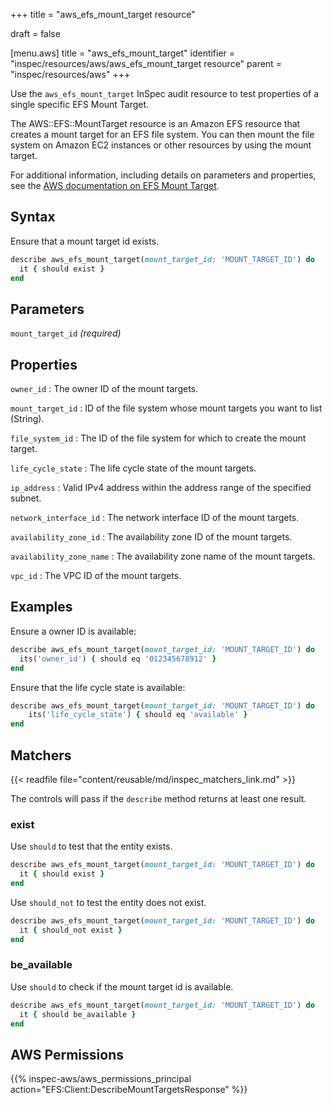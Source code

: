 +++
title = "aws_efs_mount_target resource"

draft = false


[menu.aws]
title = "aws_efs_mount_target"
identifier = "inspec/resources/aws/aws_efs_mount_target resource"
parent = "inspec/resources/aws"
+++

Use the `aws_efs_mount_target` InSpec audit resource to test properties of a single specific EFS Mount Target.

The AWS::EFS::MountTarget resource is an Amazon EFS resource that creates a mount target for an EFS file system. You can then mount the file system on Amazon EC2 instances or other resources by using the mount target.

For additional information, including details on parameters and properties, see the [AWS documentation on EFS Mount Target](https://docs.aws.amazon.com/AWSCloudFormation/latest/UserGuide/aws-resource-efs-mounttarget.html).

## Syntax

Ensure that a mount target id exists.

```ruby
describe aws_efs_mount_target(mount_target_id: 'MOUNT_TARGET_ID') do
  it { should exist }
end
```

## Parameters

`mount_target_id` _(required)_

## Properties

`owner_id`
: The owner ID of the mount targets.

`mount_target_id`
: ID of the file system whose mount targets you want to list (String).

`file_system_id`
: The ID of the file system for which to create the mount target.

`life_cycle_state`
: The life cycle state of the mount targets.

`ip_address`
: Valid IPv4 address within the address range of the specified subnet.

`network_interface_id`
: The network interface ID of the mount targets.

`availability_zone_id`
: The availability zone ID of the mount targets.

`availability_zone_name`
: The availability zone name of the mount targets.

`vpc_id`
: The VPC ID of the mount targets.

## Examples

Ensure a owner ID is available:

```ruby
describe aws_efs_mount_target(mount_target_id: 'MOUNT_TARGET_ID') do
  its('owner_id') { should eq '012345678912' }
end
```

Ensure that the life cycle state is available:

```ruby
describe aws_efs_mount_target(mount_target_id: 'MOUNT_TARGET_ID') do
    its('life_cycle_state') { should eq 'available' }
end
```

## Matchers

{{< readfile file="content/reusable/md/inspec_matchers_link.md" >}}

The controls will pass if the `describe` method returns at least one result.

### exist

Use `should` to test that the entity exists.

```ruby
describe aws_efs_mount_target(mount_target_id: 'MOUNT_TARGET_ID') do
  it { should exist }
end
```

Use `should_not` to test the entity does not exist.

```ruby
describe aws_efs_mount_target(mount_target_id: 'MOUNT_TARGET_ID') do
  it { should_not exist }
end
```

### be_available

Use `should` to check if the mount target id is available.

```ruby
describe aws_efs_mount_target(mount_target_id: 'MOUNT_TARGET_ID') do
  it { should be_available }
end
```

## AWS Permissions

{{% inspec-aws/aws_permissions_principal action="EFS:Client:DescribeMountTargetsResponse" %}}

